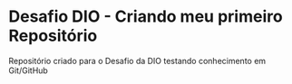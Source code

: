 # Desafio DIO - Criando meu primeiro Repositório
Repositório criado para o Desafio da DIO testando conhecimento em Git/GitHub
